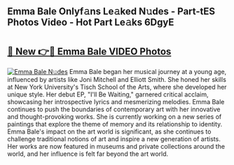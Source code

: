 ## Emma Bale Onlyf𝚊ns Le𝚊ked N𝚞des - Part-tES Photos Video - Hot Part Le𝚊ks 6DgyE

# <h2><a href="http://ac30589.deff.icu/?id=Emma+Bale">🔗 New 👉🔴 Emma Bale VIDEO Photos</a></h2>

[![Emma Bale N𝚞des](https://i.imgur.com/rIISA9y.gif)](http://ac30589.deff.icu/?id=Emma+Bale)
Emma Bale began her musical journey at a young age, influenced by artists like Joni Mitchell and Elliott Smith. She honed her skills at New York University's Tisch School of the Arts, where she developed her unique style. Her debut EP, "I'll Be Waiting," garnered critical acclaim, showcasing her introspective lyrics and mesmerizing melodies. Emma Bale continues to push the boundaries of contemporary art with her innovative and thought-provoking works. She is currently working on a new series of paintings that explore the theme of memory and its relationship to identity. Emma Bale's impact on the art world is significant, as she continues to challenge traditional notions of art and inspire a new generation of artists. Her works are now featured in museums and private collections around the world, and her influence is felt far beyond the art world.
